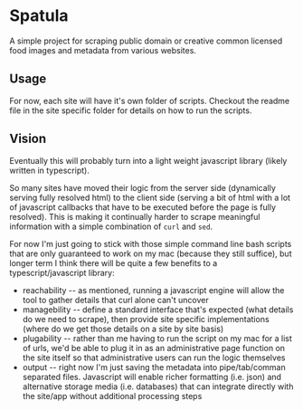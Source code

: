 # Spatula

A simple project for scraping public domain or creative common licensed food images and metadata from various websites.

## Usage

For now, each site will have it's own folder of scripts. Checkout the readme file in the site specific folder for details on how to run the scripts.

## Vision

Eventually this will probably turn into a light weight javascript library (likely written in typescript). 

So many sites have moved their logic from the server side (dynamically serving fully resolved html) to the client side (serving a bit of html with a lot of javascript callbacks that have to be executed before the page is fully resolved). This is making it continually harder to scrape meaningful information with a simple combination of `curl` and `sed`. 

For now I'm just going to stick with those simple command line bash scripts that are only guaranteed to work on my mac (because they still suffice), but longer term I think there will be quite a few benefits to a typescript/javascript library:

* reachability -- as mentioned, running a javascript engine will allow the tool to gather details that curl alone can't uncover
* managebility -- define a standard interface that's expected (what details do we need to scrape), then provide site specific implementations (where do we get those details on a site by site basis)
* plugability -- rather than me having to run the script on my mac for a list of urls, we'd be able to plug it in as an administrative page function on the site itself so that administrative users can run the logic themselves
* output -- right now I'm just saving the metadata into pipe/tab/comman separated files. Javascript will enable richer formatting (i.e. json) and alternative storage media (i.e. databases) that can integrate directly with the site/app without additional processing steps

